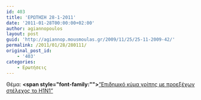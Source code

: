 ```yaml
---
id: 403
title: 'ΕΡΩΤΗΣΗ 28-1-2011'
date: '2011-01-28T00:00:00+02:00'
author: agiannopoulos
layout: post
guid: 'http://agiannop.mousmoulas.gr/2009/11/25/25-11-2009-42/'
permalink: /2011/01/28/280111/
original_post_id:
    - '403'
categories:
    - Ερωτήσεις
---
```


Θέμα: **<span style="font-family:""></span>**[“Επιδημικό κύμα γρίπης με προεξέχων στέλεχος το Η1Ν1” ](http://localhost:8000/wp-content/uploads/2009/11/280111_h1n1.pdf)